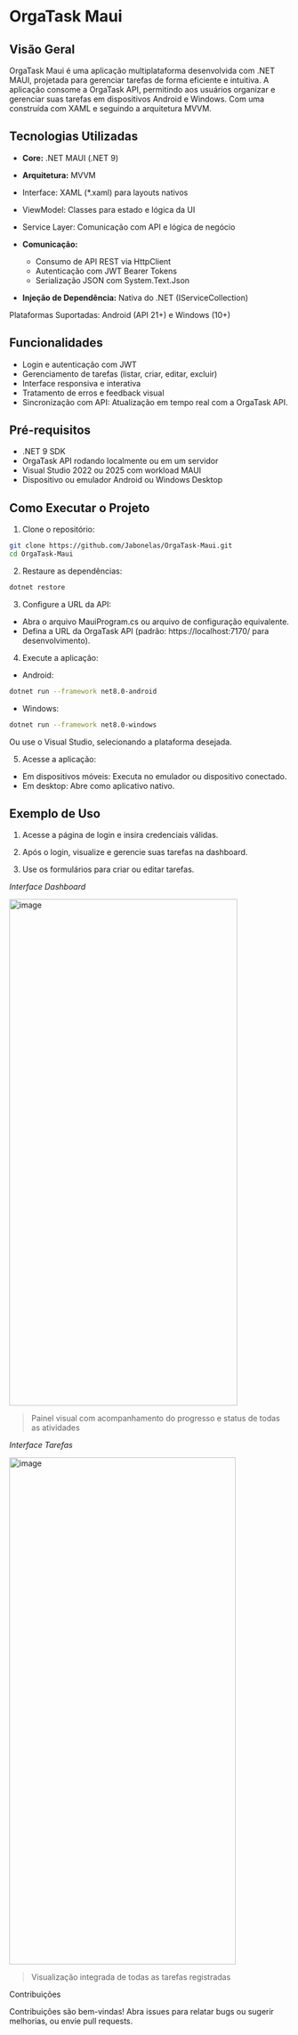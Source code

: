 # OrgaTask Maui

## Visão Geral

OrgaTask Maui é uma aplicação multiplataforma desenvolvida com .NET MAUI, projetada para gerenciar tarefas de forma eficiente e intuitiva. A aplicação consome a OrgaTask API, permitindo aos usuários organizar e gerenciar suas tarefas em dispositivos Android e Windows. Com uma construída com XAML e seguindo a arquitetura MVVM.

## Tecnologias Utilizadas

- **Core:** .NET MAUI (.NET 9)
- **Arquitetura:** MVVM
- Interface: XAML (*.xaml) para layouts nativos
- ViewModel: Classes para estado e lógica da UI
- Service Layer: Comunicação com API e lógica de negócio

- **Comunicação:**

  - Consumo de API REST via HttpClient
  - Autenticação com JWT Bearer Tokens
  - Serialização JSON com System.Text.Json

- **Injeção de Dependência:** Nativa do .NET (IServiceCollection)



Plataformas Suportadas: Android (API 21+) e Windows (10+)

## Funcionalidades

- Login e autenticação com JWT
- Gerenciamento de tarefas (listar, criar, editar, excluir)
- Interface responsiva e interativa
- Tratamento de erros e feedback visual
- Sincronização com API: Atualização em tempo real com a OrgaTask API.

## Pré-requisitos

- .NET 9 SDK
- OrgaTask API rodando localmente ou em um servidor
- Visual Studio 2022 ou 2025 com workload MAUI
- Dispositivo ou emulador Android ou Windows Desktop

## Como Executar o Projeto

1. Clone o repositório:

```bash
git clone https://github.com/Jabonelas/OrgaTask-Maui.git
cd OrgaTask-Maui
```

2. Restaure as dependências:

```bash
dotnet restore
```

3. Configure a URL da API:

- Abra o arquivo MauiProgram.cs ou arquivo de configuração equivalente.
- Defina a URL da OrgaTask API (padrão: https://localhost:7170/ para desenvolvimento).

4. Execute a aplicação:


- Android:
 
```bash
dotnet run --framework net8.0-android
```



- Windows:

```bash
dotnet run --framework net8.0-windows
```


Ou use o Visual Studio, selecionando a plataforma desejada.


5. Acesse a aplicação:

- Em dispositivos móveis: Executa no emulador ou dispositivo conectado.
- Em desktop: Abre como aplicativo nativo.




## Exemplo de Uso

1. Acesse a página de login e insira credenciais válidas.

2. Após o login, visualize e gerencie suas tarefas na dashboard.

3. Use os formulários para criar ou editar tarefas.



<p><em>Interface Dashboard</em></p>

<img width="410" height="910" alt="image" src="https://github.com/user-attachments/assets/8356278a-292f-4934-9df1-8dbea00fab5a" />

> Painel visual com acompanhamento do progresso e status de todas as atividades

<p><em>Interface Tarefas</em></p>

<img width="407" height="911" alt="image" src="https://github.com/user-attachments/assets/20a736d2-394d-4b9c-b0c9-fe0b5bc3f86a" />

> Visualização integrada de todas as tarefas registradas

Contribuições

Contribuições são bem-vindas! Abra issues para relatar bugs ou sugerir melhorias, ou envie pull requests.
